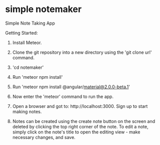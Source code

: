 # simple notemaker
Simple Note Taking App

Getting Started:

1. Install Meteor.

2. Clone the git repository into a new directory using the 'git clone url' command.

3. 'cd notemaker'

4. Run 'meteor npm install'

5. Run 'meteor npm install @angular/material@2.0.0-beta.1'

6. Now enter the 'meteor' command to run the app.

7. Open a browser and got to: http://localhost:3000. Sign up to start making notes. 

8. Notes can be created using the create note button on the screen and deleted by clicking the top right corner of the note. To edit a note, simply click on the note's title to open the editing view - make necessary changes, and save.

